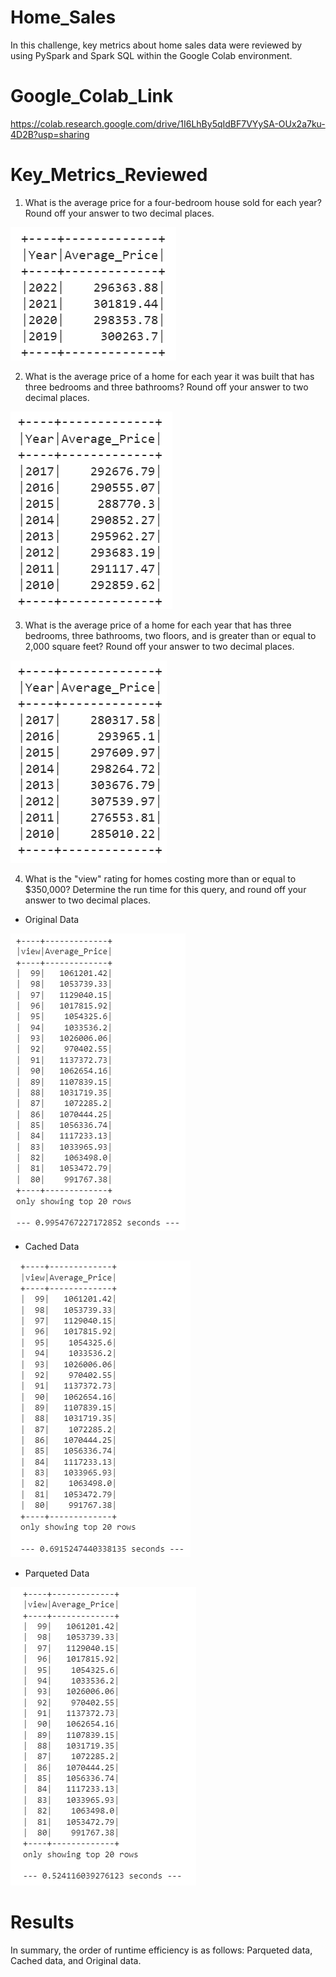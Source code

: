 # Home_Sales
In this challenge, key metrics about home sales data were reviewed by using PySpark and Spark SQL within the Google Colab environment.

# Google_Colab_Link
https://colab.research.google.com/drive/1I6LhBy5qIdBF7VYySA-OUx2a7ku-4D2B?usp=sharing

# Key_Metrics_Reviewed
1. What is the average price for a four-bedroom house sold for each year? Round off your answer to two decimal places.

![q1](Images/q1.png)

2. What is the average price of a home for each year it was built that has three bedrooms and three bathrooms? Round off your answer to two decimal places.

![q2](Images/q2.png)

3. What is the average price of a home for each year that has three bedrooms, three bathrooms, two floors, and is greater than or equal to 2,000 square feet? Round off your answer to two decimal places.

![q3](Images/q3.png)

4. What is the "view" rating for homes costing more than or equal to $350,000? Determine the run time for this query, and round off your answer to two decimal places.
* Original Data

![q4](Images/q4.png)

* Cached Data

![q4_cached](Images/q4_cached.png)

* Parqueted Data

![q4_parqueted](Images/q4_parqueted.png)

# Results
In summary, the order of runtime efficiency is as follows: Parqueted data, Cached data, and Original data.
